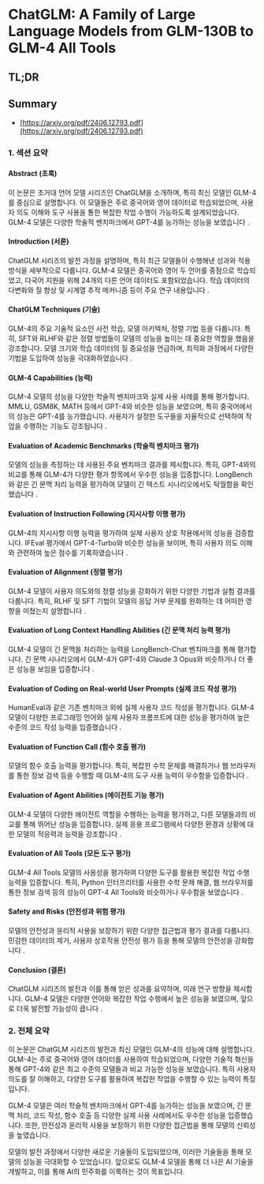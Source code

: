 # ChatGLM: A Family of Large Language Models from GLM-130B to GLM-4 All Tools
## TL;DR
## Summary
- [https://arxiv.org/pdf/2406.12793.pdf](https://arxiv.org/pdf/2406.12793.pdf)

### 1. 섹션 요약
#### Abstract (초록)
이 논문은 초거대 언어 모델 시리즈인 ChatGLM을 소개하며, 특히 최신 모델인 GLM-4를 중심으로 설명합니다. 이 모델들은 주로 중국어와 영어 데이터로 학습되었으며, 사용자 의도 이해와 도구 사용을 통한 복잡한 작업 수행이 가능하도록 설계되었습니다. GLM-4 모델은 다양한 학술적 벤치마크에서 GPT-4를 능가하는 성능을 보였습니다  .

#### Introduction (서론)
ChatGLM 시리즈의 발전 과정을 설명하며, 특히 최근 모델들이 수행해낸 성과와 적용 방식을 세부적으로 다룹니다. GLM-4 모델은 중국어와 영어 두 언어를 중점으로 학습되었고, 다국어 지원을 위해 24개의 다른 언어 데이터도 포함되었습니다. 학습 데이터의 다변화와 질 향상 및 시계열 추적 메커니즘 등이 주요 연구 내용입니다  .

#### ChatGLM Techniques (기술)
GLM-4의 주요 기술적 요소인 사전 학습, 모델 아키텍처, 정렬 기법 등을 다룹니다. 특히, SFT와 RLHF와 같은 정렬 방법들이 모델의 성능을 높이는 데 중요한 역할을 했음을 강조합니다. 모델 크기와 학습 데이터의 질 중요성을 언급하며, 최적화 과정에서 다양한 기법을 도입하여 성능을 극대화하였습니다  .

#### GLM-4 Capabilities (능력)
GLM-4 모델의 성능을 다양한 학술적 벤치마크와 실제 사용 사례를 통해 평가합니다. MMLU, GSM8K, MATH 등에서 GPT-4와 비슷한 성능을 보였으며, 특히 중국어에서의 성능은 GPT-4를 능가했습니다. 사용자가 설정한 도구들을 자율적으로 선택하여 작업을 수행하는 기능도 강조됩니다  .

#### Evaluation of Academic Benchmarks (학술적 벤치마크 평가)
모델의 성능을 측정하는 데 사용된 주요 벤치마크 결과를 제시합니다. 특히, GPT-4와의 비교를 통해 GLM-4가 다양한 평가 항목에서 우수한 성능을 입증합니다. LongBench와 같은 긴 문맥 처리 능력을 평가하여 모델이 긴 텍스트 시나리오에서도 탁월함을 확인했습니다  .

#### Evaluation of Instruction Following (지시사항 이행 평가)
GLM-4의 지시사항 이행 능력을 평가하여 실제 사용자 상호 작용에서의 성능을 검증합니다. IFEval 평가에서 GPT-4-Turbo와 비슷한 성능을 보이며, 특히 사용자 의도 이해와 관련하여 높은 점수를 기록하였습니다  .

#### Evaluation of Alignment (정렬 평가)
GLM-4 모델이 사용자 의도와의 정렬 성능을 강화하기 위한 다양한 기법과 실험 결과를 다룹니다. 특히, RLHF 및 SFT 기법이 모델의 응답 거부 문제를 완화하는 데 어떠한 영향을 미쳤는지 설명합니다  .

#### Evaluation of Long Context Handling Abilities (긴 문맥 처리 능력 평가)
GLM-4 모델이 긴 문맥을 처리하는 능력을 LongBench-Chat 벤치마크를 통해 평가합니다. 긴 문맥 시나리오에서 GLM-4가 GPT-4와 Claude 3 Opus와 비슷하거나 더 좋은 성능을 보임을 입증합니다  .

#### Evaluation of Coding on Real-world User Prompts (실제 코드 작성 평가)
HumanEval과 같은 기존 벤치마크 외에 실제 사용자 코드 작성을 평가합니다. GLM-4 모델이 다양한 프로그래밍 언어와 실제 사용자 프롬프트에 대한 성능을 평가하여 높은 수준의 코드 작성 능력을 입증했습니다    .

#### Evaluation of Function Call (함수 호출 평가)
모델의 함수 호출 능력을 평가합니다. 특히, 복잡한 수학 문제를 해결하거나 웹 브라우저를 통한 정보 검색 등을 수행할 때 GLM-4의 도구 사용 능력이 우수함을 입증합니다  .

#### Evaluation of Agent Abilities (에이전트 기능 평가)
GLM-4 모델이 다양한 에이전트 역할을 수행하는 능력을 평가하고, 다른 모델들과의 비교를 통해 뛰어난 성능을 입증합니다. 실제 응용 프로그램에서 다양한 환경과 상황에 대한 모델의 적응력과 능력을 강조합니다  .

#### Evaluation of All Tools (모든 도구 평가)
GLM-4 All Tools 모델의 사용성을 평가하여 다양한 도구를 활용한 복잡한 작업 수행 능력을 입증합니다. 특히, Python 인터프리터를 사용한 수학 문제 해결, 웹 브라우저를 통한 정보 검색 등의 성능이 GPT-4 All Tools와 비슷하거나 우수함을 보였습니다  .

#### Safety and Risks (안전성과 위험 평가)
모델의 안전성과 윤리적 사용을 보장하기 위한 다양한 접근법과 평가 결과를 다룹니다. 민감한 데이터의 제거, 사용자 상호작용 안전성 평가 등을 통해 모델의 안전성을 강화합니다  .

#### Conclusion (결론)
ChatGLM 시리즈의 발전과 이를 통해 얻은 성과를 요약하며, 미래 연구 방향을 제시합니다. GLM-4 모델은 다양한 언어와 복잡한 작업 수행에서 높은 성능을 보였으며, 앞으로 더욱 발전할 가능성이 큽니다  .

### 2. 전체 요약
이 논문은 ChatGLM 시리즈의 발전과 최신 모델인 GLM-4의 성능에 대해 설명합니다. GLM-4는 주로 중국어와 영어 데이터를 사용하여 학습되었으며, 다양한 기술적 혁신을 통해 GPT-4와 같은 최고 수준의 모델들과 비교 가능한 성능을 보였습니다. 특히 사용자 의도를 잘 이해하고, 다양한 도구를 활용하여 복잡한 작업을 수행할 수 있는 능력이 특징입니다.

GLM-4 모델은 여러 학술적 벤치마크에서 GPT-4를 능가하는 성능을 보였으며, 긴 문맥 처리, 코드 작성, 함수 호출 등 다양한 실제 사용 사례에서도 우수한 성능을 입증했습니다. 또한, 안전성과 윤리적 사용을 보장하기 위한 다양한 접근법을 통해 모델의 신뢰성을 높였습니다.

모델의 발전 과정에서 다양한 새로운 기술들이 도입되었으며, 이러한 기술들을 통해 모델의 성능을 극대화할 수 있었습니다. 앞으로도 GLM-4 모델을 통해 더 나은 AI 기술을 개발하고, 이를 통해 AI의 민주화를 이룩하는 것이 목표입니다.